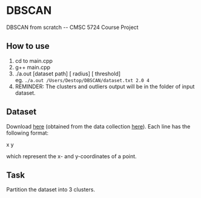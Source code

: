 # DBSCAN
DBSCAN from scratch -- CMSC 5724 Course Project

## How to use
1. cd to main.cpp
2. g++ main.cpp
3. ./a.out [dataset path] [<float> radius] [<int> threshold]  
eg. `./a.out /Users/Destop/DBSCAN/dataset.txt 2.0 4`
4. REMINDER: The clusters and outliers output will be in the folder of input dataset.

## Dataset
Download [here](http://www.cse.cuhk.edu.hk/~taoyf/course/cmsc5724/data/3spiral.txt) (obtained from the data collection [here](http://cs.joensuu.fi/sipu/datasets/)). Each line has the following format: 

x y

which represent the x- and y-coordinates of a point.

## Task

Partition the dataset into 3 clusters.
